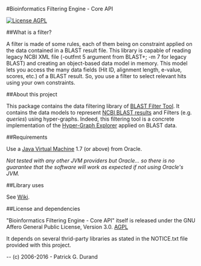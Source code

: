 #Bioinformatics Filtering Engine - Core API

[![License AGPL](https://img.shields.io/badge/license-Affero%20GPL%203.0-blue.svg)](https://www.gnu.org/licenses/agpl-3.0.txt)

##What is a filter?

A filter is made of some rules, each of them being on constraint applied on the data contained in a BLAST result file. This library is capable of reading legacy NCBI XML file (-outfmt 5 argument from BLAST+; -m 7 for legacy BLAST) and creating an object-based data model in memory. This model lets you access the many data fields (Hit ID, alignment length, e-value, scores, etc.) of a BLAST result. So, you use a filter to select relevant hits using your own constraints.

##About this project

This package contains the data filtering library of [BLAST Filter Tool](https://github.com/pgdurand/BLAST-Filter-Tool). It contains the data models to represent [NCBI BLAST results](http://blast.ncbi.nlm.nih.gov/Blast.cgi) and Filters (e.g. *queries*) using hyper-graphs. Indeed, this filtering tool is a concrete implementation of the [Hyper-Graph Explorer](https://github.com/pgdurand/Hyper-Graph-Explorer) applied on BLAST data. 

##Requirements

Use a [Java Virtual Machine](http://www.oracle.com/technetwork/java/javase/downloads/index.html) 1.7 (or above) from Oracle. 

*Not tested with any other JVM providers but Oracle... so there is no guarantee that the software will work as expected if not using Oracle's JVM.*

##Library uses

See [Wiki](https://github.com/pgdurand/Bioinformatics-Filter-Engine/wiki).

##License and dependencies

"Bioinformatics Filtering Engine - Core API" itself is released under the GNU Affero General Public License, Version 3.0. [AGPL](https://www.gnu.org/licenses/agpl-3.0.txt)

It depends on several thrid-party libraries as stated in the NOTICE.txt file provided with this project.

--
(c) 2006-2016 - Patrick G. Durand

